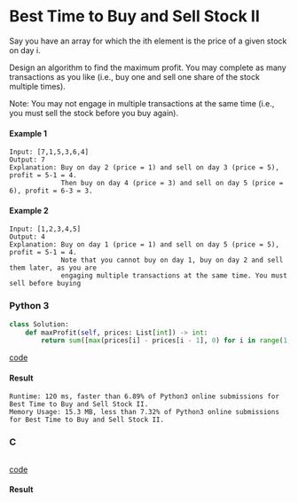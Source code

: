 # Best Time to Buy and Sell Stock II
Say you have an array for which the ith element is the price of a given stock on day i.

Design an algorithm to find the maximum profit. You may complete as many transactions as you like (i.e., buy one and sell one share of the stock multiple times).

Note: You may not engage in multiple transactions at the same time (i.e., you must sell the stock before you buy again).

#### Example 1
```
Input: [7,1,5,3,6,4]
Output: 7
Explanation: Buy on day 2 (price = 1) and sell on day 3 (price = 5), profit = 5-1 = 4.
             Then buy on day 4 (price = 3) and sell on day 5 (price = 6), profit = 6-3 = 3.
```

#### Example 2
```
Input: [1,2,3,4,5]
Output: 4
Explanation: Buy on day 1 (price = 1) and sell on day 5 (price = 5), profit = 5-1 = 4.
             Note that you cannot buy on day 1, buy on day 2 and sell them later, as you are
             engaging multiple transactions at the same time. You must sell before buying
```

### Python 3
```python
class Solution:
    def maxProfit(self, prices: List[int]) -> int:
        return sum([max(prices[i] - prices[i - 1], 0) for i in range(1, len(prices))])
```
[code](Python%203/122.py)

#### Result
```
Runtime: 120 ms, faster than 6.89% of Python3 online submissions for Best Time to Buy and Sell Stock II.
Memory Usage: 15.3 MB, less than 7.32% of Python3 online submissions for Best Time to Buy and Sell Stock II.
```

### C
```C

```
[code](C/122.c)

#### Result
```

```
